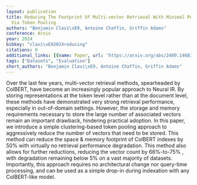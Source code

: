```yaml
---
layout: publication
title: Reducing The Footprint Of Multi-vector Retrieval With Minimal Performance Impact
  Via Token Pooling
authors: "Benjamin Clavi\xE9, Antoine Chaffin, Griffin Adams"
conference: Arxiv
year: 2024
bibkey: "clavi\xE92024reducing"
citations: 0
additional_links: [{name: Paper, url: 'https://arxiv.org/abs/2409.14683'}]
tags: ["Datasets", "Evaluation"]
short_authors: "Benjamin Clavi\xE9, Antoine Chaffin, Griffin Adams"
---
```

Over the last few years, multi-vector retrieval methods, spearheaded by
ColBERT, have become an increasingly popular approach to Neural IR. By storing
representations at the token level rather than at the document level, these
methods have demonstrated very strong retrieval performance, especially in
out-of-domain settings. However, the storage and memory requirements necessary
to store the large number of associated vectors remain an important drawback,
hindering practical adoption. In this paper, we introduce a simple
clustering-based token pooling approach to aggressively reduce the number of
vectors that need to be stored. This method can reduce the space & memory
footprint of ColBERT indexes by 50% with virtually no retrieval performance
degradation. This method also allows for further reductions, reducing the
vector count by 66%-to-75% , with degradation remaining below 5% on a vast
majority of datasets. Importantly, this approach requires no architectural
change nor query-time processing, and can be used as a simple drop-in during
indexation with any ColBERT-like model.